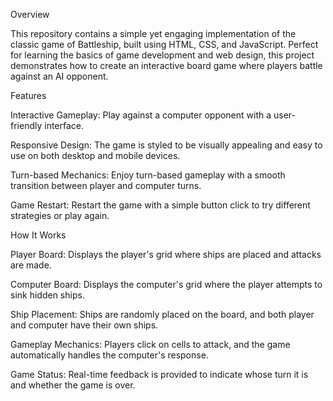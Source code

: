   Overview

This repository contains a simple yet engaging implementation of the classic game of Battleship, built using HTML, CSS, and JavaScript. Perfect for learning the basics of game development and web design, this project demonstrates how to create an interactive board game where players battle against an AI opponent.

  Features

Interactive Gameplay: 
Play against a computer opponent with a user-friendly interface.

Responsive Design: 
The game is styled to be visually appealing and easy to use on both desktop and mobile devices.

Turn-based Mechanics: 
Enjoy turn-based gameplay with a smooth transition between player and computer turns.

Game Restart: 
Restart the game with a simple button click to try different strategies or play again.

How It Works

Player Board: 
Displays the player's grid where ships are placed and attacks are made.

Computer Board: 
Displays the computer's grid where the player attempts to sink hidden ships.

Ship Placement: 
Ships are randomly placed on the board, and both player and computer have their own ships.

Gameplay Mechanics: 
Players click on cells to attack, and the game automatically handles the computer's response.

Game Status: 
Real-time feedback is provided to indicate whose turn it is and whether the game is over.
